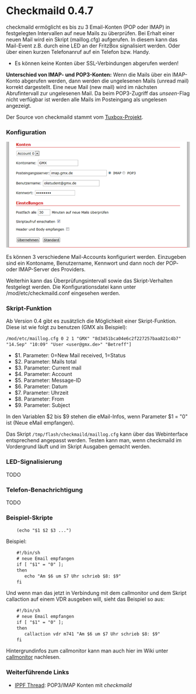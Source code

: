 # Checkmaild 0.4.7

checkmaild ermöglicht es bis zu 3 Email-Konten (POP oder IMAP) in
festgelegten Intervallen auf neue Mails zu überprüfen. Bei Erhalt einer
neuen Mail wird ein Skript (maillog.cfg) aufgerufen. In diesem kann das
Mail-Event z.B. durch eine LED an der FritzBox signalisiert werden. Oder
über einen kurzen Telefonanruf auf ein Telefon bzw. Handy.

 * Es können
keine Konten über SSL-Verbindungen abgerufen werden!

**Unterschied von IMAP- und POP3-Konten:** Wenn die Mails über ein
IMAP-Konto abgerufen werden, dann werden die ungelesenen Mails (unread
mail) korrekt dargestellt. Eine neue Mail (new mail) wird im nächsten
Abrufintervall zur ungelesenen Mail. Da beim POP3-Zugriff das
*unseen*-Flag nicht verfügbar ist werden alle Mails im Posteingang als
ungelesen angezeigt.

Der Source von checkmaild stammt vom
[Tuxbox-Projekt](http://cvs.tuxbox.org/cgi-bin/viewcvs.cgi/tuxbox/apps/tuxbox/plugins/tuxmail/daemon/).

### Konfiguration

[![Checkmaild Webinterface](../../docs/screenshots/219_md.png)](../../docs/screenshots/219.png)

Es können 3 verschiedene Mail-Accounts konfiguriert werden. Einzugeben
sind ein Kontoname, Benutzername, Kennwort und dann noch der POP- oder
IMAP-Server des Providers.

Weiterhin kann das Überprüfungsintervall sowie das Skript-Verhalten
festgelegt werden. Die Konfigurationsdatei kann unter
/mod/etc/checkmaild.conf eingesehen werden.

### Skript-Funktion

Ab Version 0.4 gibt es zusätzlich die Möglichkeit einer Skript-Funktion.
Diese ist wie folgt zu benutzen (GMX als Beispiel):

```
/mod/etc/maillog.cfg 0 2 1 "GMX" "8d3451bca04e6c2f227257baa821c4b7" "14.Sep" "10:09" "User <user@gmx.de>" "Betreff"]
```

-   $1. Parameter: 0=New Mail received, 1=Status
-   $2. Parameter: Mails total
-   $3. Parameter: Current mail
-   $4. Parameter: Account
-   $5. Parameter: Message-ID
-   $6. Parameter: Datum
-   $7. Parameter: Uhrzeit
-   $8. Parameter: From
-   $9. Parameter: Subject

In den Variablen $2 bis $9 stehen die eMail-Infos, wenn Parameter $1
= "0" ist (Neue eMail empfangen).

Das Skript `/tmp/flash/checkmaild/maillog.cfg` kann über das
Webinterface entsprechend angepasst werden. Testen kann man, wenn
checkmaild im Vordergrund läuft und im Skript Ausgaben gemacht werden.

### LED-Signalisierung

TODO

### Telefon-Benachrichtigung

TODO

### Beispiel-Skripte

```
    (echo "$1 $2 $3 ...")
```

Beispiel:

```
    #!/bin/sh
    # neue Email empfangen
    if [ "$1" = "0" ];
    then
       echo "Am $6 um $7 Uhr schrieb $8: $9"
    fi
```

Und wenn man das jetzt in Verbindung mit dem callmonitor und dem Skript
callaction auf einem VDR ausgeben will, sieht das Beispiel so aus:

```
    #!/bin/sh
    # neue Email empfangen
    if [ "$1" = "0" ];
    then
       callaction vdr m741 "Am $6 um $7 Uhr schrieb $8: $9"
    fi
```

Hintergrundinfos zum callmonitor kann man auch hier im Wiki unter
[callmonitor](../callmonitor/README.md) nachlesen.

### Weiterführende Links

-   [IPPF
    Thread](http://www.ip-phone-forum.de/showthread.php?t=176375):
    POP3/IMAP Konten mit *checkmaild*

